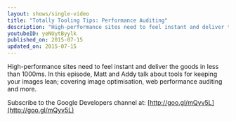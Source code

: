 ```yaml
---
layout: shows/single-video
title: "Totally Tooling Tips: Performance Auditing"
description: "High-performance sites need to feel instant and deliver the goods in less than 1000ms. In this episode, Matt and Addy talk about tools for keeping your images lean; covering image optimisation, web performance auditing and more."
youtubeID: yeNUytByylk
published_on: 2015-07-15
updated_on: 2015-07-15
---
```


High-performance sites need to feel instant and deliver the goods in less than 1000ms. In this episode, Matt and Addy talk about tools for keeping your images lean; covering image optimisation, web performance auditing and more.

Subscribe to the Google Developers channel at: [http://goo.gl/mQyv5L](http://goo.gl/mQyv5L)
